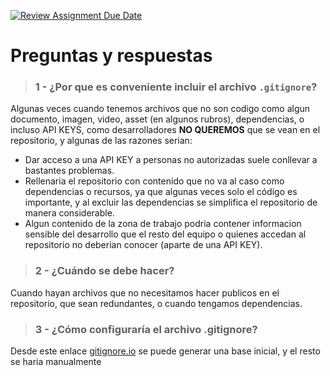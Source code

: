 [![Review Assignment Due Date](https://classroom.github.com/assets/deadline-readme-button-22041afd0340ce965d47ae6ef1cefeee28c7c493a6346c4f15d667ab976d596c.svg)](https://classroom.github.com/a/kl-E8VQf)

# Preguntas y respuestas
> ### 1 - ¿Por que es conveniente incluir el archivo `.gitignore`?

Algunas veces cuando tenemos archivos que no son codigo como algun documento, imagen, video, asset (en algunos rubros), dependencias, o incluso API KEYS, como desarrolladores **NO QUEREMOS** que se vean en el repositorio, y algunas de las razones serian:
- Dar acceso a una API KEY a personas no autorizadas suele conllevar a bastantes problemas.
- Rellenaria el repositorio con contenido que no va al caso como dependencias o recursos, ya que algunas veces solo el código es importante, y al excluir las dependencias se simplifica el repositorio de manera considerable.
- Algun contenido de la zona de trabajo podria contener informacion sensible del desarrollo que el resto del equipo o quienes accedan al repositorio no deberian conocer (aparte de una API KEY).
 
> ### 2 - ¿Cuándo se debe hacer?
Cuando hayan archivos que no necesitamos hacer publicos en el repositorio, que sean redundantes, o cuando tengamos dependencias.
 
> ### 3 - ¿Cómo configuraría el archivo .gitignore?
Desde este enlace [gitignore.io](https://www.toptal.com/developers/gitignore) se puede generar una base inicial, y el resto se haria manualmente
 

